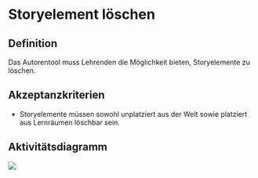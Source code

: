 # Storyelement löschen



## Definition

Das Autorentool muss Lehrenden die Möglichkeit bieten, Storyelemente zu löschen.


## Akzeptanzkriterien 
- Storyelemente müssen sowohl unplatziert aus der Welt sowie platziert aus Lernräumen löschbar sein.

## Aktivitätsdiagramm
![](imageASN0015.png)
